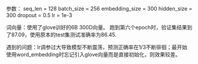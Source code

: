 参数：
seq_len = 128
batch_size = 256
embedding_size = 300
hidden_size = 300
dropout = 0.5
lr = 1e-3

词向量：使用了glove训好的6B 300D向量。
跑到第六个epoch时，验证集结果到了87.09，使用原本的test集测试准确率为86.45.

遇到的问题：lr调参过大导致模型不断震荡，预测正确率在1/3不断徘徊；最开始使用word_embedding时忘记引入glove向量而是直接初始化，则效果较差。